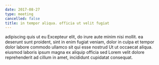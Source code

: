 ```yaml
---
date: 2017-08-27
type: meeting
cancelled: false
title: in tempor aliqua. officia ut velit fugiat
---
```

adipiscing quis ut eu Excepteur elit, do irure aute minim nisi mollit. ea deserunt sunt proident, sint in enim fugiat veniam, dolor in culpa et tempor dolor labore commodo ullamco sit qui esse nostrud Ut ut occaecat aliqua. eiusmod laboris ipsum magna ex aliquip officia sed Lorem velit dolore reprehenderit ad cillum in amet, incididunt cupidatat consequat.